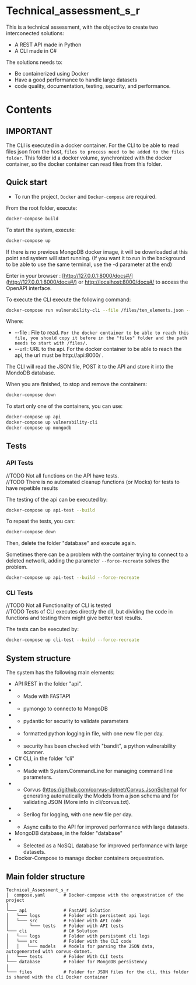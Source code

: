 # Technical_assessment_s_r
This is a technical assessment, with the objective to create two interconected solutions:
- A REST API made in Python
- A CLI made in C#

The solutions needs to:
- Be containerized using Docker 
- Have a good performance to handle large datasets
- code quality, documentation, testing, security, and performance.

# Contents
## IMPORTANT
The CLI is executed in a docker container. For the CLI to be able to read files json from the host, `files to process need to be added to the files folder`. 
This folder id a docker volume, synchronized with the docker container, so the docker container can read files from this folder.
## Quick start
- To run the project, `Docker` and `Docker-compose` are required.

From the root folder, execute:
```bash
docker-compose build
```

To start the system, execute:
```bash
docker-compose up
```
If there is no previous MongoDB docker image, it will be downloaded at this point and system will start running.
(If you want it to run in the background to be able to use the same terminal, use the -d parameter at the end)

Enter in your browser : [http://127.0.0.1:8000/docs#/](http://127.0.0.1:8000/docs#/) or [http://localhost:8000/docs#/](http://localhost:8000/docs#/) to access the OpenAPI interface.

To execute the CLI execute the following command:
```bash
docker-compose run vulnerability-cli --file /files/ten_elements.json --url http://api:8000/ 
```
Where:
- --file : File to read. `For the docker container to be able to reach this file, you should copy it before in the "files" folder and the path needs to start with /files/.`
- --url  : URL to the api. For the docker container to be able to reach the api, the url must be http://api:8000/ .

The CLI will read the JSON file, POST it to the API and store it into the MondoDB database.

When you are finished, to stop and remove the containers:
```bash
docker-compose down
```
To start only one of the containers, you can use:
```bash
docker-compose up api
docker-compose up vulnerability-cli
docker-compose up mongodb
```
## Tests 
### API Tests
//TODO Not all functions on the API have tests.   
//TODO There is no automated cleanup functions (or Mocks) for tests to have repetible results  

The testing of the api can be executed by:
```bash
docker-compose up api-test --build
```
To repeat the tests, you can:
```bash
docker-compose down
```
Then, delete the folder "database" and execute again. 

Sometimes there can be a problem with the container trying to connect to a deleted network, adding the parameter `--force-recreate` solves the problem.
```bash
docker-compose up api-test --build --force-recreate
```
### CLI Tests
//TODO Not all Functionality of CLI is tested  
//TODO Tests of CLI executes directly the dll, but dividing the code in functions and testing them might give better test results.  

The tests can be executed by:
```bash
docker-compose up cli-test --build --force-recreate
```



## System structure
The system has the following main elements:
- API REST in the folder "api".
- - Made with FASTAPI
- - pymongo to connecto to MongoDB
- - pydantic for security to validate parameters  
- - formatted python logging in file, with one new file per day.
- - security has been checked with "bandit", a python vulnerability scanner.
- C# CLI, in the folder "cli" 
- - Made with System.CommandLine for managing command line parameters.
- - Corvus (https://github.com/corvus-dotnet/Corvus.JsonSchema) for generating automatically the Models from a json schema and for validating JSON (More info in cli/corvus.txt).
- - Serilog for logging, with one new file per day.
- - Async calls to the API for improved performance with large datasets.
- MongoDB database, in the folder "database"
- - Selected as a NoSQL database for improved performance with large datasets.
- Docker-Compose to manage docker containers orquestration.


## Main folder structure
```
Technical_Assessment_s_r
│  compose.yaml       # Docker-compose with the orquestration of the project
│    
└─── api              # FastAPI Solution 
│   └─── logs         # Folder with persistent api logs 
│   └─── src          # Folder with API code
│        └─── tests   # Folder with API tests
└─── cli              # C# Solution
│   └─── logs         # Folder with persistent cli logs 
│   └─── src          # Folder with the CLI code
│   │   └─── models   # Models for parsing the JSON data, autogenerated with corvus-dotnet.
|   └─── tests        # Folder With CLI tests
└─── database         # Folder for MongoDB persistency 
│
└─── files            # Folder for JSON files for the cli, this folder is shared with the cli Docker container
```


